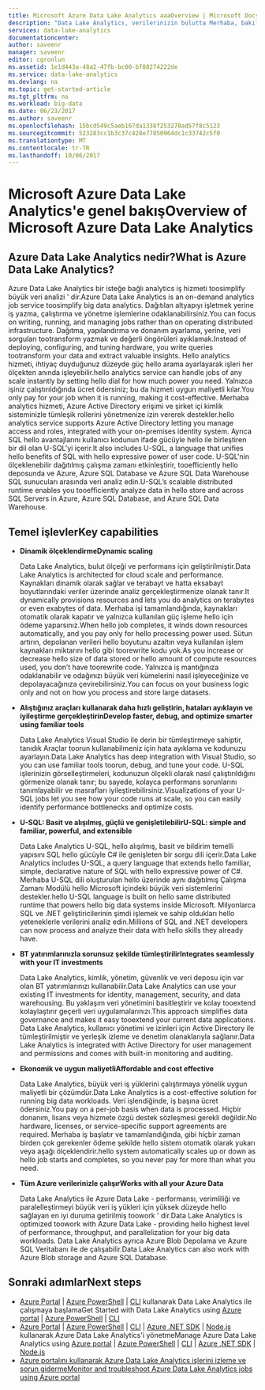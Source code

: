 ```yaml
---
title: Microsoft Azure Data Lake Analytics aaaOverview | Microsoft Docs
description: "Data Lake Analytics, verilerinizin bulutta Merhaba, bakılmaksızın boyutuna elde edilen Öngörüler kullanarak işletmenizin veri toodrive kullanmanıza olanak sağlayan veya olduğu bir Azure büyük veri hizmetidir."
services: data-lake-analytics
documentationcenter: 
author: saveenr
manager: saveenr
editor: cgronlun
ms.assetid: 1e1d443a-48a2-47fb-bc00-bf88274222de
ms.service: data-lake-analytics
ms.devlang: na
ms.topic: get-started-article
ms.tgt_pltfrm: na
ms.workload: big-data
ms.date: 06/23/2017
ms.author: saveenr
ms.openlocfilehash: 15bcd549c5aeb167da1338f253270ad57f8c5123
ms.sourcegitcommit: 523283cc1b3c37c428e77850964dc1c33742c5f0
ms.translationtype: MT
ms.contentlocale: tr-TR
ms.lasthandoff: 10/06/2017
---
```

# <a name="overview-of-microsoft-azure-data-lake-analytics"></a><span data-ttu-id="3a5a4-103">Microsoft Azure Data Lake Analytics'e genel bakış</span><span class="sxs-lookup"><span data-stu-id="3a5a4-103">Overview of Microsoft Azure Data Lake Analytics</span></span>
## <a name="what-is-azure-data-lake-analytics"></a><span data-ttu-id="3a5a4-104">Azure Data Lake Analytics nedir?</span><span class="sxs-lookup"><span data-stu-id="3a5a4-104">What is Azure Data Lake Analytics?</span></span>
<span data-ttu-id="3a5a4-105">Azure Data Lake Analytics bir isteğe bağlı analytics iş hizmeti toosimplify büyük veri analizi ' dir.</span><span class="sxs-lookup"><span data-stu-id="3a5a4-105">Azure Data Lake Analytics is an on-demand analytics job service toosimplify big data analytics.</span></span> <span data-ttu-id="3a5a4-106">Dağıtılan altyapıyı işletmek yerine iş yazma, çalıştırma ve yönetme işlemlerine odaklanabilirsiniz.</span><span class="sxs-lookup"><span data-stu-id="3a5a4-106">You can focus on writing, running, and managing jobs rather than on operating distributed infrastructure.</span></span> <span data-ttu-id="3a5a4-107">Dağıtma, yapılandırma ve donanım ayarlama, yerine, veri sorguları tootransform yazmak ve değerli öngörüleri ayıklamak.</span><span class="sxs-lookup"><span data-stu-id="3a5a4-107">Instead of deploying, configuring, and tuning hardware, you write queries tootransform your data and extract valuable insights.</span></span> <span data-ttu-id="3a5a4-108">Hello analytics hizmeti, ihtiyaç duyduğunuz düzeyde güç hello arama ayarlayarak işleri her ölçekten anında işleyebilir.</span><span class="sxs-lookup"><span data-stu-id="3a5a4-108">hello analytics service can handle jobs of any scale instantly by setting hello dial for how much power you need.</span></span> <span data-ttu-id="3a5a4-109">Yalnızca işiniz çalıştırıldığında ücret ödersiniz; bu da hizmeti uygun maliyetli kılar.</span><span class="sxs-lookup"><span data-stu-id="3a5a4-109">You only pay for your job when it is running, making it cost-effective.</span></span> <span data-ttu-id="3a5a4-110">Merhaba analytics hizmeti, Azure Active Directory erişimi ve şirket içi kimlik sisteminizle tümleşik rollerini yönetmenize izin vererek destekler.</span><span class="sxs-lookup"><span data-stu-id="3a5a4-110">hello analytics service supports Azure Active Directory letting you manage access and roles, integrated with your on-premises identity system.</span></span> <span data-ttu-id="3a5a4-111">Ayrıca SQL hello avantajlarını kullanıcı kodunun ifade gücüyle hello ile birleştiren bir dil olan U-SQL'yi içerir.</span><span class="sxs-lookup"><span data-stu-id="3a5a4-111">It also includes U-SQL, a language that unifies hello benefits of SQL with hello expressive power of user code.</span></span> <span data-ttu-id="3a5a4-112">U-SQL'nin ölçeklenebilir dağıtılmış çalışma zamanı etkinleştirir, tooefficiently hello deposunda ve Azure, Azure SQL Database ve Azure SQL Data Warehouse SQL sunucuları arasında veri analiz edin.</span><span class="sxs-lookup"><span data-stu-id="3a5a4-112">U-SQL’s scalable distributed runtime enables you tooefficiently analyze data in hello store and across SQL Servers in Azure, Azure SQL Database, and Azure SQL Data Warehouse.</span></span>

## <a name="key-capabilities"></a><span data-ttu-id="3a5a4-113">Temel işlevler</span><span class="sxs-lookup"><span data-stu-id="3a5a4-113">Key capabilities</span></span>
* <span data-ttu-id="3a5a4-114">**Dinamik ölçeklendirme**</span><span class="sxs-lookup"><span data-stu-id="3a5a4-114">**Dynamic scaling**</span></span>
  
    <span data-ttu-id="3a5a4-115">Data Lake Analytics, bulut ölçeği ve performans için geliştirilmiştir.</span><span class="sxs-lookup"><span data-stu-id="3a5a4-115">Data Lake Analytics is architected for cloud scale and performance.</span></span>  <span data-ttu-id="3a5a4-116">Kaynakları dinamik olarak sağlar ve terabayt ve hatta eksabayt boyutlarındaki veriler üzerinde analiz gerçekleştirmenize olanak tanır.</span><span class="sxs-lookup"><span data-stu-id="3a5a4-116">It dynamically provisions resources and lets you do analytics on terabytes or even exabytes of data.</span></span> <span data-ttu-id="3a5a4-117">Merhaba işi tamamlandığında, kaynakları otomatik olarak kapatır ve yalnızca kullanılan güç işleme hello için ödeme yaparsınız.</span><span class="sxs-lookup"><span data-stu-id="3a5a4-117">When hello job completes, it winds down resources automatically, and you pay only for hello processing power used.</span></span> <span data-ttu-id="3a5a4-118">Sütun artırın, depolanan verileri hello boyutunu azaltın veya kullanılan işlem kaynakları miktarını hello gibi toorewrite kodu yok.</span><span class="sxs-lookup"><span data-stu-id="3a5a4-118">As you increase or decrease hello size of data stored or hello amount of compute resources used, you don’t have toorewrite code.</span></span> <span data-ttu-id="3a5a4-119">Yalnızca iş mantığınıza odaklanabilir ve odağınızı büyük veri kümelerini nasıl işleyeceğinize ve depolayacağınıza çevirebilirsiniz.</span><span class="sxs-lookup"><span data-stu-id="3a5a4-119">You can focus on your business logic only and not on how you process and store large datasets.</span></span>
* <span data-ttu-id="3a5a4-120">**Alıştığınız araçları kullanarak daha hızlı geliştirin, hataları ayıklayın ve iyileştirme gerçekleştirin**</span><span class="sxs-lookup"><span data-stu-id="3a5a4-120">**Develop faster, debug, and optimize smarter using familiar tools**</span></span>
  
    <span data-ttu-id="3a5a4-121">Data Lake Analytics Visual Studio ile derin bir tümleştirmeye sahiptir, tanıdık Araçlar toorun kullanabilmeniz için hata ayıklama ve kodunuzu ayarlayın.</span><span class="sxs-lookup"><span data-stu-id="3a5a4-121">Data Lake Analytics has deep integration with Visual Studio, so you can use familiar tools toorun, debug, and tune your code.</span></span> <span data-ttu-id="3a5a4-122">U-SQL işlerinizin görselleştirmeleri, kodunuzun ölçekli olarak nasıl çalıştırıldığını görmenize olanak tanır; bu sayede, kolayca performans sorunlarını tanımlayabilir ve masrafları iyileştirebilirsiniz.</span><span class="sxs-lookup"><span data-stu-id="3a5a4-122">Visualizations of your U-SQL jobs let you see how your code runs at scale, so you can easily identify performance bottlenecks and optimize costs.</span></span>
* <span data-ttu-id="3a5a4-123">**U-SQL: Basit ve alışılmış, güçlü ve genişletilebilir**</span><span class="sxs-lookup"><span data-stu-id="3a5a4-123">**U-SQL: simple and familiar, powerful, and extensible**</span></span>
  
    <span data-ttu-id="3a5a4-124">Data Lake Analytics U-SQL, hello alışılmış, basit ve bildirim temelli yapısını SQL hello gücüyle C# ile genişleten bir sorgu dili içerir.</span><span class="sxs-lookup"><span data-stu-id="3a5a4-124">Data Lake Analytics includes U-SQL, a query language that extends hello familiar, simple, declarative nature of SQL with hello expressive power of C#.</span></span> <span data-ttu-id="3a5a4-125">Merhaba U-SQL dili oluşturulan hello üzerinde aynı dağıtılmış Çalışma Zamanı Modülü hello Microsoft içindeki büyük veri sistemlerini destekler.</span><span class="sxs-lookup"><span data-stu-id="3a5a4-125">hello U-SQL language is built on hello same distributed runtime that powers hello big data systems inside Microsoft.</span></span> <span data-ttu-id="3a5a4-126">Milyonlarca SQL ve .NET geliştiricilerinin şimdi işlemek ve sahip oldukları hello yeteneklerle verilerini analiz edin.</span><span class="sxs-lookup"><span data-stu-id="3a5a4-126">Millions of SQL and .NET developers can now process and analyze their data with hello skills they already have.</span></span>
* <span data-ttu-id="3a5a4-127">**BT yatırımlarınızla sorunsuz şekilde tümleştirilir**</span><span class="sxs-lookup"><span data-stu-id="3a5a4-127">**Integrates seamlessly with your IT investments**</span></span>
  
    <span data-ttu-id="3a5a4-128">Data Lake Analytics, kimlik, yönetim, güvenlik ve veri deposu için var olan BT yatırımlarınızı kullanabilir.</span><span class="sxs-lookup"><span data-stu-id="3a5a4-128">Data Lake Analytics can use your existing IT investments for identity, management, security, and data warehousing.</span></span> <span data-ttu-id="3a5a4-129">Bu yaklaşım veri yönetimini basitleştirir ve kolay tooextend kolaylaştırır geçerli veri uygulamalarınızı.</span><span class="sxs-lookup"><span data-stu-id="3a5a4-129">This approach simplifies data governance and makes it easy tooextend your current data applications.</span></span> <span data-ttu-id="3a5a4-130">Data Lake Analytics, kullanıcı yönetimi ve izinleri için Active Directory ile tümleştirilmiştir ve yerleşik izleme ve denetim olanaklarıyla sağlanır.</span><span class="sxs-lookup"><span data-stu-id="3a5a4-130">Data Lake Analytics is integrated with Active Directory for user management and permissions and comes with built-in monitoring and auditing.</span></span>
* <span data-ttu-id="3a5a4-131">**Ekonomik ve uygun maliyetli**</span><span class="sxs-lookup"><span data-stu-id="3a5a4-131">**Affordable and cost effective**</span></span>
  
    <span data-ttu-id="3a5a4-132">Data Lake Analytics, büyük veri iş yüklerini çalıştırmaya yönelik uygun maliyetli bir çözümdür.</span><span class="sxs-lookup"><span data-stu-id="3a5a4-132">Data Lake Analytics is a cost-effective solution for running big data workloads.</span></span> <span data-ttu-id="3a5a4-133">Veri işlendiğinde, iş başına ücret ödersiniz.</span><span class="sxs-lookup"><span data-stu-id="3a5a4-133">You pay on a per-job basis when data is processed.</span></span> <span data-ttu-id="3a5a4-134">Hiçbir donanım, lisans veya hizmete özgü destek sözleşmesi gerekli değildir.</span><span class="sxs-lookup"><span data-stu-id="3a5a4-134">No hardware, licenses, or service-specific support agreements are required.</span></span> <span data-ttu-id="3a5a4-135">Merhaba iş başlatır ve tamamlandığında, gibi hiçbir zaman birden çok gerekenler ödeme şekilde hello sistem otomatik olarak yukarı veya aşağı ölçeklendirir.</span><span class="sxs-lookup"><span data-stu-id="3a5a4-135">hello system automatically scales up or down as hello job starts and completes, so you never pay for more than what you need.</span></span>
* <span data-ttu-id="3a5a4-136">**Tüm Azure verilerinizle çalışır**</span><span class="sxs-lookup"><span data-stu-id="3a5a4-136">**Works with all your Azure Data**</span></span>
  
    <span data-ttu-id="3a5a4-137">Data Lake Analytics ile Azure Data Lake - performansı, verimliliği ve paralelleştirmeyi büyük veri iş yükleri için yüksek düzeyde hello sağlayan en iyi duruma getirilmiş toowork ' dir.</span><span class="sxs-lookup"><span data-stu-id="3a5a4-137">Data Lake Analytics is optimized toowork with Azure Data Lake - providing hello highest level of performance, throughput, and parallelization for your big data workloads.</span></span>  <span data-ttu-id="3a5a4-138">Data Lake Analytics ayrıca Azure Blob Depolama ve Azure SQL Veritabanı ile de çalışabilir.</span><span class="sxs-lookup"><span data-stu-id="3a5a4-138">Data Lake Analytics can also work with Azure Blob storage and Azure SQL Database.</span></span>

## <a name="next-steps"></a><span data-ttu-id="3a5a4-139">Sonraki adımlar</span><span class="sxs-lookup"><span data-stu-id="3a5a4-139">Next steps</span></span>
 
  * <span data-ttu-id="3a5a4-140">[Azure Portal](data-lake-analytics-get-started-portal.md) | [Azure PowerShell](data-lake-analytics-get-started-powershell.md) | [CLI](data-lake-analytics-get-started-cli2.md) kullanarak Data Lake Analytics ile çalışmaya başlama</span><span class="sxs-lookup"><span data-stu-id="3a5a4-140">Get Started with Data Lake Analytics using [Azure portal](data-lake-analytics-get-started-portal.md) | [Azure PowerShell](data-lake-analytics-get-started-powershell.md) | [CLI](data-lake-analytics-get-started-cli2.md)</span></span>
  * <span data-ttu-id="3a5a4-141">[Azure Portal](data-lake-analytics-manage-use-portal.md) | [Azure PowerShell](data-lake-analytics-manage-use-powershell.md) | [CLI](data-lake-analytics-manage-use-cli.md) | [Azure .NET SDK](data-lake-analytics-manage-use-dotnet-sdk.md) | [Node.js](data-lake-analytics-manage-use-nodejs.md) kullanarak Azure Data Lake Analytics'i yönetme</span><span class="sxs-lookup"><span data-stu-id="3a5a4-141">Manage Azure Data Lake Analytics using [Azure portal](data-lake-analytics-manage-use-portal.md) | [Azure PowerShell](data-lake-analytics-manage-use-powershell.md) | [CLI](data-lake-analytics-manage-use-cli.md) | [Azure .NET SDK](data-lake-analytics-manage-use-dotnet-sdk.md) | [Node.js](data-lake-analytics-manage-use-nodejs.md)</span></span>
  * [<span data-ttu-id="3a5a4-142">Azure portalını kullanarak Azure Data Lake Analytics işlerini izleme ve sorun giderme</span><span class="sxs-lookup"><span data-stu-id="3a5a4-142">Monitor and troubleshoot Azure Data Lake Analytics jobs using Azure portal</span></span>](data-lake-analytics-monitor-and-troubleshoot-jobs-tutorial.md) 
